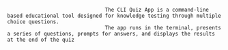                                     The CLI Quiz App is a command-line based educational tool designed for knowledge testing through multiple choice questions.
                                    The app runs in the terminal, presents a series of questions, prompts for answers, and displays the results at the end of the quiz
